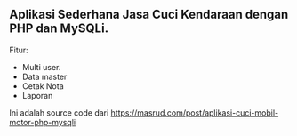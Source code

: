 Aplikasi Sederhana Jasa Cuci Kendaraan dengan PHP dan MySQLi.
---
Fitur:
- Multi user.
- Data master
- Cetak Nota
- Laporan

Ini adalah source code dari https://masrud.com/post/aplikasi-cuci-mobil-motor-php-mysqli
